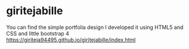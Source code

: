 # giritejabille
You can find the simple portfolia design 
I developed it using HTML5 and CSS and little bootstrap 4
https://giriteja94495.github.io/giritejabille/index.html

